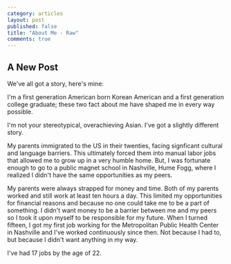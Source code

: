 ```yaml
---
category: articles
layout: post
published: false
title: "About Me - Raw"
comments: true
---
```


## A New Post

We've all got a story, here's mine:

I'm a first generation American born Korean American and a first generation college graduate; these two fact about me have shaped me in every way possible. 

I'm not your stereotypical, overachieving Asian. I've got a slightly different story. 

My parents immigrated to the US in their twenties, facing signficant cultural and language barriers. This ultimately forced them into manual labor jobs that allowed me to grow up in a very humble home. But, I was fortunate enough to go to a public magnet school in Nashville, Hume Fogg, where I realized I didn't have the same opportunities as my peers. 

My parents were always strapped for money and time. Both of my parents worked and still work at least ten hours a day. This limited my opportunities for financial reasons and because no one could take me to be a part of something. I didn't want money to be a barrier between me and my peers so I took it upon myself to be responsible for my future. When I turned fifteen, I got my first job working for the Metropolitan Public Health Center in Nashville and I've worked continuously since then. Not because I had to, but because I didn't want anything in my way. 

I've had 17 jobs by the age of 22. 


